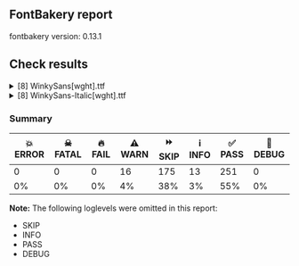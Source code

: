 ## FontBakery report

fontbakery version: 0.13.1







## Check results



<details><summary>[8] WinkySans[wght].ttf</summary>
<div>
<details>
    <summary>⚠️ <b>WARN</b> Detect any interpolation issues in the font. <a href="https://fontbakery.readthedocs.io/en/stable/fontbakery/checks/universal.html#interpolation-issues">interpolation_issues</a></summary>
    <div>







* ⚠️ **WARN** <p>Interpolation issues were found in the font:</p>
<pre><code>- Contour 0 point 61 in glyph 'g.salt' has a kink between location wght=300 and location wght=900

- Contour 0 point 19 in glyph 'H' has a kink between location wght=300 and location wght=900

- Contour 1 point 19 in glyph 'Hbar' has a kink between location wght=300 and location wght=900

- Contour 0 point 20 in glyph 'a.salt' has a kink between location wght=300 and location wght=900

- Contour 0 point 26 in glyph 'numbersign' has a kink between location wght=300 and location wght=900

- Contour 0 point 67 in glyph 'three' has a kink between location wght=300 and location wght=900

- Contour 1 point 18 in glyph 'ampersand' has a kink between location wght=300 and location wght=900

- Contour 0 point 71 in glyph 'k' has a kink between location wght=300 and location wght=900

- Contour 1 point 26 in glyph 'eth' has a kink between location wght=300 and location wght=900

- Contour 0 point 20 in glyph 'six' has a kink between location wght=300 and location wght=900
</code></pre>
 [code: interpolation-issues]



</div>
</details>

<details>
    <summary>⚠️ <b>WARN</b> Ensure variable fonts include an avar table. <a href="https://fontbakery.readthedocs.io/en/stable/fontbakery/checks/universal.html#mandatory-avar-table">mandatory_avar_table</a></summary>
    <div>







* ⚠️ **WARN** <p>This variable font does not have an avar table. Most variable fonts should include an avar table to correctly define axes progression rates.</p>
 [code: missing-avar]



</div>
</details>

<details>
    <summary>⚠️ <b>WARN</b> Check there are no overlapping path segments <a href="https://fontbakery.readthedocs.io/en/stable/fontbakery/checks/universal.html#overlapping-path-segments">overlapping_path_segments</a></summary>
    <div>







* ⚠️ **WARN** <p>The following glyphs have overlapping path segments:</p>
<pre><code>* oe (U+0153): L&lt;&lt;360.0,225.0&gt;--&lt;360.0,250.0&gt;&gt; has the same coordinates as a previous segment.

* germandbls (U+00DF): L&lt;&lt;375.0,525.0&gt;--&lt;475.0,525.0&gt;&gt; has the same coordinates as a previous segment.
</code></pre>
 [code: overlapping-path-segments]



</div>
</details>

<details>
    <summary>⚠️ <b>WARN</b> Validate size, and resolution of article images, and ensure article page has minimum length and includes visual assets. <a href="https://fontbakery.readthedocs.io/en/stable/fontbakery/checks/googlefonts.html#googlefonts-article-images">googlefonts/article/images</a></summary>
    <div>







* ⚠️ **WARN** <p>Family metadata at fonts/variable does not have an article.</p>
 [code: lacks-article]



</div>
</details>

<details>
    <summary>⚠️ <b>WARN</b> Check for codepoints not covered by METADATA subsets. <a href="https://fontbakery.readthedocs.io/en/stable/fontbakery/checks/googlefonts.html#googlefonts-metadata-unreachable-subsetting">googlefonts/metadata/unreachable_subsetting</a></summary>
    <div>







* ⚠️ **WARN** <p>The following codepoints supported by the font are not covered by
any subsets defined in the font's metadata file, and will never
be served. You can solve this by either manually adding additional
subset declarations to METADATA.pb, or by editing the glyphset
definitions.</p>
<ul>
<li>U+02D8 BREVE: try adding one of: yi, canadian-aboriginal</li>
<li>U+02D9 DOT ABOVE: try adding one of: yi, canadian-aboriginal</li>
<li>U+02DB OGONEK: try adding one of: yi, canadian-aboriginal</li>
<li>U+0302 COMBINING CIRCUMFLEX ACCENT: try adding one of: cherokee, tifinagh, coptic, math</li>
<li>U+0306 COMBINING BREVE: try adding one of: old-permic, tifinagh</li>
<li>U+0307 COMBINING DOT ABOVE: try adding one of: coptic, todhri, tai-le, syriac, canadian-aboriginal, hebrew, duployan, old-permic, tifinagh, malayalam, math</li>
<li>U+030A COMBINING RING ABOVE: try adding one of: duployan, syriac</li>
<li>U+030B COMBINING DOUBLE ACUTE ACCENT: try adding one of: cherokee, osage</li>
<li>U+030C COMBINING CARON: try adding one of: cherokee, tai-le</li>
<li>U+0312 COMBINING TURNED COMMA ABOVE: try adding math</li>
<li>U+0326 COMBINING COMMA BELOW: try adding math</li>
<li>U+0327 COMBINING CEDILLA: try adding math</li>
<li>U+0328 COMBINING OGONEK: not included in any glyphset definition</li>
<li>U+0E3F THAI CURRENCY SYMBOL BAHT: try adding thai</li>
<li>U+1EBC LATIN CAPITAL LETTER E WITH TILDE: try adding vietnamese</li>
<li>U+1EBD LATIN SMALL LETTER E WITH TILDE: try adding vietnamese</li>
<li>U+2000 EN QUAD: try adding symbols2</li>
<li>U+2001 EM QUAD: try adding symbols2</li>
<li>U+2003 EM SPACE: try adding nushu</li>
<li>U+2004 THREE-PER-EM SPACE: try adding symbols2</li>
<li>U+2005 FOUR-PER-EM SPACE: try adding symbols2</li>
<li>U+2006 SIX-PER-EM SPACE: try adding symbols2</li>
<li>U+2007 FIGURE SPACE: try adding symbols2</li>
<li>U+2008 PUNCTUATION SPACE: try adding symbols2</li>
<li>U+200A HAIR SPACE: try adding symbols2</li>
<li>U+200C ZERO WIDTH NON-JOINER: try adding one of: arabic, sundanese, khojki, sinhala, mahajani, devanagari, kannada, buginese, manichaean, nko, tibetan, new-tai-lue, chakma, syloti-nagri, javanese, modi, dogra, newa, bhaiksuki, mandaic, pahawh-hmong, thai, psalter-pahlavi, sharada, thaana, bengali, tamil, batak, tai-tham, syriac, rejang, hatran, grantha, balinese, khudawadi, buhid, brahmi, warang-citi, cham, kharoshthi, meetei-mayek, lao, kayah-li, avestan, hanunoo, limbu, oriya, tai-le, tai-viet, tagbanwa, lepcha, zanabazar-square, hanifi-rohingya, malayalam, kaithi, mongolian, tirhuta, masaram-gondi, saurashtra, tagalog, gurmukhi, telugu, sogdian, gujarati, phags-pa, myanmar, siddham, takri, hebrew, khmer, duployan, yi, tifinagh, gunjala-gondi</li>
<li>U+200D ZERO WIDTH JOINER: try adding one of: arabic, sundanese, khojki, sinhala, mahajani, devanagari, kannada, buginese, manichaean, nko, tibetan, new-tai-lue, chakma, syloti-nagri, javanese, modi, dogra, newa, bhaiksuki, mandaic, pahawh-hmong, thai, psalter-pahlavi, sharada, thaana, bengali, tamil, batak, tai-tham, syriac, rejang, old-hungarian, grantha, balinese, khudawadi, buhid, brahmi, warang-citi, cham, kharoshthi, meetei-mayek, lao, kayah-li, avestan, hanunoo, limbu, oriya, tai-le, tai-viet, tagbanwa, lepcha, zanabazar-square, hanifi-rohingya, malayalam, kaithi, mongolian, tirhuta, masaram-gondi, saurashtra, tagalog, gurmukhi, telugu, sogdian, gujarati, phags-pa, myanmar, siddham, takri, hebrew, khmer, duployan, yi, tifinagh, gunjala-gondi</li>
<li>U+200E LEFT-TO-RIGHT MARK: try adding one of: arabic, thaana, phags-pa, nko, syriac, hebrew</li>
<li>U+200F RIGHT-TO-LEFT MARK: try adding one of: thaana, phags-pa, nko, syriac, hebrew</li>
<li>U+2021 DOUBLE DAGGER: try adding adlam</li>
<li>U+202F NARROW NO-BREAK SPACE: try adding one of: yi, phags-pa, mongolian</li>
<li>U+2030 PER MILLE SIGN: try adding adlam</li>
<li>U+205F MEDIUM MATHEMATICAL SPACE: try adding math</li>
<li>U+2248 ALMOST EQUAL TO: try adding math</li>
<li>U+2260 NOT EQUAL TO: try adding math</li>
<li>U+2264 LESS-THAN OR EQUAL TO: try adding math</li>
<li>U+2265 GREATER-THAN OR EQUAL TO: try adding math</li>
<li>U+25CC DOTTED CIRCLE: try adding one of: devanagari, manichaean, new-tai-lue, mandaic, thai, tamil, batak, syriac, adlam, math, wancho, meetei-mayek, limbu, mongolian, tagalog, myanmar, siddham, hebrew, khmer, tifinagh, gunjala-gondi, khojki, mahajani, elbasan, buginese, nko, chakma, old-permic, bassa-vah, psalter-pahlavi, sharada, soyombo, warang-citi, armenian, lao, tai-viet, hanifi-rohingya, sogdian, gujarati, phags-pa, ahom, syloti-nagri, javanese, modi, dogra, pahawh-hmong, thaana, bengali, tai-tham, rejang, grantha, buhid, brahmi, cham, kharoshthi, oriya, tagbanwa, kaithi, marchen, tirhuta, masaram-gondi, saurashtra, music, gurmukhi, telugu, symbols, duployan, yi, sundanese, sinhala, kannada, tibetan, newa, bhaiksuki, caucasian-albanian, miao, balinese, khudawadi, kayah-li, mende-kikakui, hanunoo, tai-le, canadian-aboriginal, lepcha, zanabazar-square, malayalam, coptic, takri, osage</li>
<li>U+3000 IDEOGRAPHIC SPACE: try adding one of: chinese-simplified, phags-pa, chinese-traditional, japanese, yi, chinese-hongkong, nushu</li>
</ul>
<p>Or you can add the above codepoints to one of the subsets supported by the font: <code>latin</code>, <code>latin-ext</code></p>
 [code: unreachable-subsetting]



</div>
</details>

<details>
    <summary>⚠️ <b>WARN</b> Shapes languages in all GF glyphsets. <a href="https://fontbakery.readthedocs.io/en/stable/fontbakery/checks/googlefonts.html#googlefonts-glyphsets-shape-languages">googlefonts/glyphsets/shape_languages</a></summary>
    <div>







* ⚠️ **WARN** <p>GF_Phonetics_SinoExt glyphset:</p>
<table>
<thead>
<tr>
<th align="left">WARN messages</th>
<th align="left">Languages</th>
</tr>
</thead>
<tbody>
<tr>
<td align="left">Some auxiliary glyphs were missing: Ŀ, ŀ</td>
<td align="left">ca_Latn (Catalan)</td>
</tr>
<tr>
<td align="left">Some auxiliary glyphs were missing: ſ</td>
<td align="left">de_Latn (German) and fr_Latn (French)</td>
</tr>
<tr>
<td align="left">Some auxiliary glyphs were missing: Ŋ, ŋ, Ŧ, ŧ, Ʒ, Ǥ, ǥ, Ǯ, ǯ, ʒ</td>
<td align="left">fi_Latn (Finnish)</td>
</tr>
<tr>
<td align="left">Some auxiliary glyphs were missing: Ŋ, ŋ, Ŧ, ŧ</td>
<td align="left">nb_Latn (Norwegian Bokmål)</td>
</tr>
</tbody>
</table>
 [code: warning-language-shaping]



</div>
</details>

<details>
    <summary>⚠️ <b>WARN</b> Ensure soft_dotted characters lose their dot when combined with marks that replace the dot. <a href="https://fontbakery.readthedocs.io/en/stable/fontbakery/checks/universal.html#soft-dotted">soft_dotted</a></summary>
    <div>







* ⚠️ **WARN** <p>The dot of soft dotted characters used in orthographies <em>must</em> disappear in the following strings: i̊ i̋ į̀ į́ į̂ į̃ į̄ į̌</p>
<p>The dot of soft dotted characters <em>should</em> disappear in other cases, for example: ĭ i̇ ǐ i̒ ĭ̦ i̦̇ i̦̊ i̦̋ ǐ̦ i̦̒ ĭ̧ i̧̇ i̧̊ i̧̋ ǐ̧ i̧̒ į̆ į̇ į̈ į̊</p>
<p>Your font fully covers the following languages that require the soft-dotted feature: Dutch (Latn, 31,709,104 speakers), Lithuanian (Latn, 2,357,094 speakers).</p>
<p>Your font does <em>not</em> cover the following languages that require the soft-dotted feature: Abua (Latn, 25,000 speakers), Bafut (Latn, 158,146 speakers), Igbo (Latn, 27,823,640 speakers), Avokaya (Latn, 100,000 speakers), Ukrainian (Cyrl, 29,273,587 speakers), Bete-Bendi (Latn, 100,000 speakers), Ebira (Latn, 2,200,000 speakers), Belarusian (Cyrl, 10,064,517 speakers), Nzakara (Latn, 50,000 speakers), Teke-Ebo (Latn, 260,000 speakers), Basaa (Latn, 332,940 speakers), Aghem (Latn, 38,843 speakers), Nateni (Latn, 100,000 speakers), Navajo (Latn, 166,319 speakers), Ijo, Southeast (Latn, 2,471,000 speakers), South Central Banda (Latn, 244,000 speakers), Kom (Latn, 360,685 speakers), Mundani (Latn, 34,000 speakers), Han (Latn, 6 speakers), Ngbaka (Latn, 1,020,000 speakers), Northern Tutchone (Latn, 85 speakers), Koonzime (Latn, 40,000 speakers), Ejagham (Latn, 120,000 speakers), Ma’di (Latn, 584,000 speakers), Vute (Latn, 21,000 speakers), Cicipu (Latn, 44,000 speakers), Western Krahn (Latn, 97,800 speakers), Dan (Latn, 1,099,244 speakers), Yala (Latn, 200,000 speakers), Dii (Latn, 71,000 speakers), Zapotec (Latn, 490,000 speakers), Kpelle, Guinea (Latn, 622,000 speakers), Heiltsuk (Latn, 300 speakers), Longto (Latn, 5,000 speakers), Ikwere (Latn, 717,000 speakers), Mfumte (Latn, 79,000 speakers), Mango (Latn, 77,000 speakers), Makaa (Latn, 221,000 speakers), Gulay (Latn, 250,478 speakers), Ekpeye (Latn, 226,000 speakers), Kaska (Latn, 125 speakers), Southern Tutchone (Latn, 65 speakers), Lugbara (Latn, 2,200,000 speakers), Fur (Latn, 1,230,163 speakers), Southern Kisi (Latn, 360,000 speakers), Sar (Latn, 500,000 speakers), Keliko (Latn, 63,000 speakers).</p>
 [code: soft-dotted]



</div>
</details>

<details>
    <summary>⚠️ <b>WARN</b> Ensure fonts have ScriptLangTags declared on the 'meta' table. <a href="https://fontbakery.readthedocs.io/en/stable/fontbakery/checks/googlefonts.html#googlefonts-meta-script-lang-tags">googlefonts/meta/script_lang_tags</a></summary>
    <div>







* ⚠️ **WARN** <p>This font file does not have a 'meta' table.</p>
 [code: lacks-meta-table]



</div>
</details>
</div>
</details>

<details><summary>[8] WinkySans-Italic[wght].ttf</summary>
<div>
<details>
    <summary>⚠️ <b>WARN</b> Detect any interpolation issues in the font. <a href="https://fontbakery.readthedocs.io/en/stable/fontbakery/checks/universal.html#interpolation-issues">interpolation_issues</a></summary>
    <div>







* ⚠️ **WARN** <p>Interpolation issues were found in the font:</p>
<pre><code>- Contour 0 point 29 in glyph 'B.salt' has a kink between location wght=300 and location wght=900

- Contour 0 point 63 in glyph 'g.salt' has a kink between location wght=300 and location wght=900

- Contour 0 point 84 in glyph 'g.salt' has a kink between location wght=300 and location wght=900

- Contour 0 point 12 in glyph 'H' has a kink between location wght=300 and location wght=900

- Contour 0 point 21 in glyph 'H' has a kink between location wght=300 and location wght=900

- Contour 0 point 26 in glyph 'numbersign' has a kink between location wght=300 and location wght=900

- Contour 0 point 44 in glyph 'eight' has a kink between location wght=300 and location wght=900

- Contour 0 point 67 in glyph 'three' has a kink between location wght=300 and location wght=900

- Contour 1 point 26 in glyph 'eth' has a kink between location wght=300 and location wght=900

- Contour 0 point 20 in glyph 'six' has a kink between location wght=300 and location wght=900
</code></pre>
 [code: interpolation-issues]



</div>
</details>

<details>
    <summary>⚠️ <b>WARN</b> Ensure variable fonts include an avar table. <a href="https://fontbakery.readthedocs.io/en/stable/fontbakery/checks/universal.html#mandatory-avar-table">mandatory_avar_table</a></summary>
    <div>







* ⚠️ **WARN** <p>This variable font does not have an avar table. Most variable fonts should include an avar table to correctly define axes progression rates.</p>
 [code: missing-avar]



</div>
</details>

<details>
    <summary>⚠️ <b>WARN</b> Check there are no overlapping path segments <a href="https://fontbakery.readthedocs.io/en/stable/fontbakery/checks/universal.html#overlapping-path-segments">overlapping_path_segments</a></summary>
    <div>







* ⚠️ **WARN** <p>The following glyphs have overlapping path segments:</p>
<pre><code>* oe (U+0153): L&lt;&lt;356.0,225.0&gt;--&lt;360.0,250.0&gt;&gt; has the same coordinates as a previous segment.

* germandbls (U+00DF): L&lt;&lt;419.0,525.0&gt;--&lt;519.0,525.0&gt;&gt; has the same coordinates as a previous segment.
</code></pre>
 [code: overlapping-path-segments]



</div>
</details>

<details>
    <summary>⚠️ <b>WARN</b> Validate size, and resolution of article images, and ensure article page has minimum length and includes visual assets. <a href="https://fontbakery.readthedocs.io/en/stable/fontbakery/checks/googlefonts.html#googlefonts-article-images">googlefonts/article/images</a></summary>
    <div>







* ⚠️ **WARN** <p>Family metadata at fonts/variable does not have an article.</p>
 [code: lacks-article]



</div>
</details>

<details>
    <summary>⚠️ <b>WARN</b> Check for codepoints not covered by METADATA subsets. <a href="https://fontbakery.readthedocs.io/en/stable/fontbakery/checks/googlefonts.html#googlefonts-metadata-unreachable-subsetting">googlefonts/metadata/unreachable_subsetting</a></summary>
    <div>







* ⚠️ **WARN** <p>The following codepoints supported by the font are not covered by
any subsets defined in the font's metadata file, and will never
be served. You can solve this by either manually adding additional
subset declarations to METADATA.pb, or by editing the glyphset
definitions.</p>
<ul>
<li>U+02D8 BREVE: try adding one of: yi, canadian-aboriginal</li>
<li>U+02D9 DOT ABOVE: try adding one of: yi, canadian-aboriginal</li>
<li>U+02DB OGONEK: try adding one of: yi, canadian-aboriginal</li>
<li>U+0302 COMBINING CIRCUMFLEX ACCENT: try adding one of: cherokee, tifinagh, coptic, math</li>
<li>U+0306 COMBINING BREVE: try adding one of: old-permic, tifinagh</li>
<li>U+0307 COMBINING DOT ABOVE: try adding one of: coptic, todhri, tai-le, syriac, canadian-aboriginal, hebrew, duployan, old-permic, tifinagh, malayalam, math</li>
<li>U+030A COMBINING RING ABOVE: try adding one of: duployan, syriac</li>
<li>U+030B COMBINING DOUBLE ACUTE ACCENT: try adding one of: cherokee, osage</li>
<li>U+030C COMBINING CARON: try adding one of: cherokee, tai-le</li>
<li>U+0312 COMBINING TURNED COMMA ABOVE: try adding math</li>
<li>U+0326 COMBINING COMMA BELOW: try adding math</li>
<li>U+0327 COMBINING CEDILLA: try adding math</li>
<li>U+0328 COMBINING OGONEK: not included in any glyphset definition</li>
<li>U+0E3F THAI CURRENCY SYMBOL BAHT: try adding thai</li>
<li>U+1EBC LATIN CAPITAL LETTER E WITH TILDE: try adding vietnamese</li>
<li>U+1EBD LATIN SMALL LETTER E WITH TILDE: try adding vietnamese</li>
<li>U+2000 EN QUAD: try adding symbols2</li>
<li>U+2001 EM QUAD: try adding symbols2</li>
<li>U+2003 EM SPACE: try adding nushu</li>
<li>U+2004 THREE-PER-EM SPACE: try adding symbols2</li>
<li>U+2005 FOUR-PER-EM SPACE: try adding symbols2</li>
<li>U+2006 SIX-PER-EM SPACE: try adding symbols2</li>
<li>U+2007 FIGURE SPACE: try adding symbols2</li>
<li>U+2008 PUNCTUATION SPACE: try adding symbols2</li>
<li>U+200A HAIR SPACE: try adding symbols2</li>
<li>U+200C ZERO WIDTH NON-JOINER: try adding one of: arabic, sundanese, khojki, sinhala, mahajani, devanagari, kannada, buginese, manichaean, nko, tibetan, new-tai-lue, chakma, syloti-nagri, javanese, modi, dogra, newa, bhaiksuki, mandaic, pahawh-hmong, thai, psalter-pahlavi, sharada, thaana, bengali, tamil, batak, tai-tham, syriac, rejang, hatran, grantha, balinese, khudawadi, buhid, brahmi, warang-citi, cham, kharoshthi, meetei-mayek, lao, kayah-li, avestan, hanunoo, limbu, oriya, tai-le, tai-viet, tagbanwa, lepcha, zanabazar-square, hanifi-rohingya, malayalam, kaithi, mongolian, tirhuta, masaram-gondi, saurashtra, tagalog, gurmukhi, telugu, sogdian, gujarati, phags-pa, myanmar, siddham, takri, hebrew, khmer, duployan, yi, tifinagh, gunjala-gondi</li>
<li>U+200D ZERO WIDTH JOINER: try adding one of: arabic, sundanese, khojki, sinhala, mahajani, devanagari, kannada, buginese, manichaean, nko, tibetan, new-tai-lue, chakma, syloti-nagri, javanese, modi, dogra, newa, bhaiksuki, mandaic, pahawh-hmong, thai, psalter-pahlavi, sharada, thaana, bengali, tamil, batak, tai-tham, syriac, rejang, old-hungarian, grantha, balinese, khudawadi, buhid, brahmi, warang-citi, cham, kharoshthi, meetei-mayek, lao, kayah-li, avestan, hanunoo, limbu, oriya, tai-le, tai-viet, tagbanwa, lepcha, zanabazar-square, hanifi-rohingya, malayalam, kaithi, mongolian, tirhuta, masaram-gondi, saurashtra, tagalog, gurmukhi, telugu, sogdian, gujarati, phags-pa, myanmar, siddham, takri, hebrew, khmer, duployan, yi, tifinagh, gunjala-gondi</li>
<li>U+200E LEFT-TO-RIGHT MARK: try adding one of: arabic, thaana, phags-pa, nko, syriac, hebrew</li>
<li>U+200F RIGHT-TO-LEFT MARK: try adding one of: thaana, phags-pa, nko, syriac, hebrew</li>
<li>U+2021 DOUBLE DAGGER: try adding adlam</li>
<li>U+202F NARROW NO-BREAK SPACE: try adding one of: yi, phags-pa, mongolian</li>
<li>U+2030 PER MILLE SIGN: try adding adlam</li>
<li>U+205F MEDIUM MATHEMATICAL SPACE: try adding math</li>
<li>U+2248 ALMOST EQUAL TO: try adding math</li>
<li>U+2260 NOT EQUAL TO: try adding math</li>
<li>U+2264 LESS-THAN OR EQUAL TO: try adding math</li>
<li>U+2265 GREATER-THAN OR EQUAL TO: try adding math</li>
<li>U+25CC DOTTED CIRCLE: try adding one of: devanagari, manichaean, new-tai-lue, mandaic, thai, tamil, batak, syriac, adlam, math, wancho, meetei-mayek, limbu, mongolian, tagalog, myanmar, siddham, hebrew, khmer, tifinagh, gunjala-gondi, khojki, mahajani, elbasan, buginese, nko, chakma, old-permic, bassa-vah, psalter-pahlavi, sharada, soyombo, warang-citi, armenian, lao, tai-viet, hanifi-rohingya, sogdian, gujarati, phags-pa, ahom, syloti-nagri, javanese, modi, dogra, pahawh-hmong, thaana, bengali, tai-tham, rejang, grantha, buhid, brahmi, cham, kharoshthi, oriya, tagbanwa, kaithi, marchen, tirhuta, masaram-gondi, saurashtra, music, gurmukhi, telugu, symbols, duployan, yi, sundanese, sinhala, kannada, tibetan, newa, bhaiksuki, caucasian-albanian, miao, balinese, khudawadi, kayah-li, mende-kikakui, hanunoo, tai-le, canadian-aboriginal, lepcha, zanabazar-square, malayalam, coptic, takri, osage</li>
<li>U+3000 IDEOGRAPHIC SPACE: try adding one of: chinese-simplified, phags-pa, chinese-traditional, japanese, yi, chinese-hongkong, nushu</li>
</ul>
<p>Or you can add the above codepoints to one of the subsets supported by the font: <code>latin</code>, <code>latin-ext</code></p>
 [code: unreachable-subsetting]



</div>
</details>

<details>
    <summary>⚠️ <b>WARN</b> Shapes languages in all GF glyphsets. <a href="https://fontbakery.readthedocs.io/en/stable/fontbakery/checks/googlefonts.html#googlefonts-glyphsets-shape-languages">googlefonts/glyphsets/shape_languages</a></summary>
    <div>







* ⚠️ **WARN** <p>GF_Phonetics_SinoExt glyphset:</p>
<table>
<thead>
<tr>
<th align="left">WARN messages</th>
<th align="left">Languages</th>
</tr>
</thead>
<tbody>
<tr>
<td align="left">Some auxiliary glyphs were missing: Ŀ, ŀ</td>
<td align="left">ca_Latn (Catalan)</td>
</tr>
<tr>
<td align="left">Some auxiliary glyphs were missing: ſ</td>
<td align="left">de_Latn (German) and fr_Latn (French)</td>
</tr>
<tr>
<td align="left">Some auxiliary glyphs were missing: Ŋ, ŋ, Ŧ, ŧ, Ʒ, Ǥ, ǥ, Ǯ, ǯ, ʒ</td>
<td align="left">fi_Latn (Finnish)</td>
</tr>
<tr>
<td align="left">Some auxiliary glyphs were missing: Ŋ, ŋ, Ŧ, ŧ</td>
<td align="left">nb_Latn (Norwegian Bokmål)</td>
</tr>
</tbody>
</table>
 [code: warning-language-shaping]



</div>
</details>

<details>
    <summary>⚠️ <b>WARN</b> Ensure soft_dotted characters lose their dot when combined with marks that replace the dot. <a href="https://fontbakery.readthedocs.io/en/stable/fontbakery/checks/universal.html#soft-dotted">soft_dotted</a></summary>
    <div>







* ⚠️ **WARN** <p>The dot of soft dotted characters used in orthographies <em>must</em> disappear in the following strings: i̊ i̋ į̀ į́ į̂ į̃ į̄ į̌</p>
<p>The dot of soft dotted characters <em>should</em> disappear in other cases, for example: ĭ i̇ ǐ i̒ ĭ̦ i̦̇ i̦̊ i̦̋ ǐ̦ i̦̒ ĭ̧ i̧̇ i̧̊ i̧̋ ǐ̧ i̧̒ į̆ į̇ į̈ į̊</p>
<p>Your font fully covers the following languages that require the soft-dotted feature: Dutch (Latn, 31,709,104 speakers), Lithuanian (Latn, 2,357,094 speakers).</p>
<p>Your font does <em>not</em> cover the following languages that require the soft-dotted feature: Abua (Latn, 25,000 speakers), Bafut (Latn, 158,146 speakers), Igbo (Latn, 27,823,640 speakers), Avokaya (Latn, 100,000 speakers), Ukrainian (Cyrl, 29,273,587 speakers), Bete-Bendi (Latn, 100,000 speakers), Ebira (Latn, 2,200,000 speakers), Belarusian (Cyrl, 10,064,517 speakers), Nzakara (Latn, 50,000 speakers), Teke-Ebo (Latn, 260,000 speakers), Basaa (Latn, 332,940 speakers), Aghem (Latn, 38,843 speakers), Nateni (Latn, 100,000 speakers), Navajo (Latn, 166,319 speakers), Ijo, Southeast (Latn, 2,471,000 speakers), South Central Banda (Latn, 244,000 speakers), Kom (Latn, 360,685 speakers), Mundani (Latn, 34,000 speakers), Han (Latn, 6 speakers), Ngbaka (Latn, 1,020,000 speakers), Northern Tutchone (Latn, 85 speakers), Koonzime (Latn, 40,000 speakers), Ejagham (Latn, 120,000 speakers), Ma’di (Latn, 584,000 speakers), Vute (Latn, 21,000 speakers), Cicipu (Latn, 44,000 speakers), Western Krahn (Latn, 97,800 speakers), Dan (Latn, 1,099,244 speakers), Yala (Latn, 200,000 speakers), Dii (Latn, 71,000 speakers), Zapotec (Latn, 490,000 speakers), Kpelle, Guinea (Latn, 622,000 speakers), Heiltsuk (Latn, 300 speakers), Longto (Latn, 5,000 speakers), Ikwere (Latn, 717,000 speakers), Mfumte (Latn, 79,000 speakers), Mango (Latn, 77,000 speakers), Makaa (Latn, 221,000 speakers), Gulay (Latn, 250,478 speakers), Ekpeye (Latn, 226,000 speakers), Kaska (Latn, 125 speakers), Southern Tutchone (Latn, 65 speakers), Lugbara (Latn, 2,200,000 speakers), Fur (Latn, 1,230,163 speakers), Southern Kisi (Latn, 360,000 speakers), Sar (Latn, 500,000 speakers), Keliko (Latn, 63,000 speakers).</p>
 [code: soft-dotted]



</div>
</details>

<details>
    <summary>⚠️ <b>WARN</b> Ensure fonts have ScriptLangTags declared on the 'meta' table. <a href="https://fontbakery.readthedocs.io/en/stable/fontbakery/checks/googlefonts.html#googlefonts-meta-script-lang-tags">googlefonts/meta/script_lang_tags</a></summary>
    <div>







* ⚠️ **WARN** <p>This font file does not have a 'meta' table.</p>
 [code: lacks-meta-table]



</div>
</details>
</div>
</details>




### Summary

| 💥 ERROR | ☠ FATAL | 🔥 FAIL | ⚠️ WARN | ⏩ SKIP | ℹ️ INFO | ✅ PASS | 🔎 DEBUG | 
| ---|---|---|---|---|---|---|---|
| 0 | 0 | 0 | 16 | 175 | 13 | 251 | 0 | 
| 0% | 0% | 0% | 4% | 38% | 3% | 55% | 0% | 



**Note:** The following loglevels were omitted in this report:


* SKIP
* INFO
* PASS
* DEBUG
